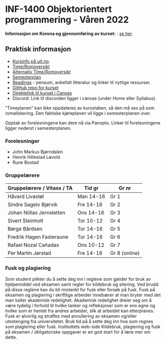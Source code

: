 INF-1400 Objektorientert programmering - Våren 2022
================================

**Informasjon om Korona og gjennomføring av kurset:** : [se her](korona.md)


Praktisk informasjon
--------------

* [Kursinfo på uit.no](http://uit.no/studiekatalog/emner/2022/var/inf-1400-1). 
* [Time/Romoversikt](http://timeplan.uit.no/emne_timeplan.php?sem=22v&module[]=INF-1400-1)
* [Alternativ Time/Romoversikt](https://tp.uio.no/uit/timeplan/timeplan.php?type=course&id[]=INF-1400%2C1&sort=week)
* [Semesterplan](semesterplan.md)
* [Readings](readings.md) - pensum, anbefalt litteratur og linker til nyttige ressurser.
* [GitHub repo for kurset](https://github.com/uit-inf-1400-2022/uit-inf-1400-2022.github.io) 
* [Direktelink til kurset i Canvas](https://uit.instructure.com/courses/24906)
* Discord: Link til discorden ligger i canvas (under Home eller Syllabus). 

"Timeplanen" kan ikke oppdateres av kursstaben, så den må ses på som romallokering. Den faktiske kjøreplanen vil ligge i semesterplanen over.

Opptak av forelesningene kan dere nå via Panopto. Linker til forelesningene ligger nederst i semesterplanen.


### Forelesninger
- John Markus Bjørndalen
- Henrik Hillestad Løvold
- Rune Bostad

### Gruppelærere

| Gruppelærere / Vitass / TA | Tid gr    | Gr nr         |
|----------------------------|-----------|---------------|
| Håvard Livastøl            | Man 14-16 | Gr 1          |
| Sindre Sagelv Bjørvik      | Fre 14-16 | Gr 2          |
| Johan Niillas Jernsletten  | Ons 14-16 | Gr 3          |
| Sivert Steinholt           | Tor 10-12 | Gr 4          |
| Børge Bårdsen              | Tor 14-16 | Gr 5          |
| Fredrik Hagen Fasteraune   | Tor 14-16 | Gr 6          |
| Rafael Nozal Cañadas       | Ons 10-12 | Gr 7          |
| Per Martin Jørstad         | Fre 14-16 | Gr 8 (online) |


###  Fusk og plagiering

Som student plikter du å sette deg inn i reglene som gjelder for bruk av hjelpemiddel ved eksamen samt regler for kildebruk og sitering. Ved brudd på disse reglene kan du bli mistenkt for fusk eller forsøk på fusk. Fusk på eksamen og plagiering i skriftlige arbeider innebærer at man bryter med det man kaller akademisk redelighet. Akademisk redelighet dreier seg om å være tydelig i forhold til hvilke tanker og refleksjoner som er ens egne og hvilke som er hentet fra andres arbeider, slik at arbeidet kan etterprøves. Fusk er alvorlig og straffes med annullering av eksamen og/eller utestenging fra universitetet. Bruk tid på å sette deg inn hva som regnes som plagiering eller fusk. Instituttets web-side Kildebruk, plagiering og fusk på eksamen / obligatoriske oppgaver er en god start for å lære mer om dette.


